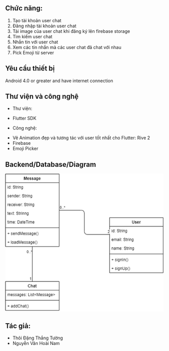 ## Chức năng:
1. Tạo tài khoản user chat
2. Đăng nhập tài khoản user chat
3. Tải image của user chat khi đăng ký lên firebase storage
4. Tìm kiếm user chat
5. Nhắn tin với user chat
6. Xem các tin nhắn mà các user chat đã chat với nhau
7. Pick Emoji từ server
## Yêu cầu thiết bị
Android 4.0 or greater and have internet connection
## Thư viện và công nghệ
* Thư viện:
- Flutter SDK
* Công nghệ:
- Vẽ Animation đẹp và tương tác với user tốt nhất cho Flutter: Rive 2
- Firebase
- Emoji Picker
## Backend/Database/Diagram
![alt text](https://github.com/win-wall/Awesome-chat/blob/main/database.png)
## Tác giả:
+ Thôi Đặng Thắng Tường
+ Nguyễn Văn Hoài Nam

